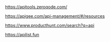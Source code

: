 https://apitools.zeroqode.com/

https://apigee.com/api-management/#/resources

https://www.producthunt.com/search?q=api

https://apilist.fun
